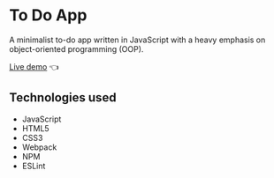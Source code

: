 # To Do App
A minimalist to-do app written in JavaScript with a heavy emphasis on object-oriented programming (OOP).

[Live demo](https://jack-white9.github.io/to-do-app/) 👈

## Technologies used
<ul>
  <li>JavaScript</li>
  <li>HTML5</li>
  <li>CSS3</li>
  <li>Webpack</li>
  <li>NPM</li>
  <li>ESLint</li>
</ul>
